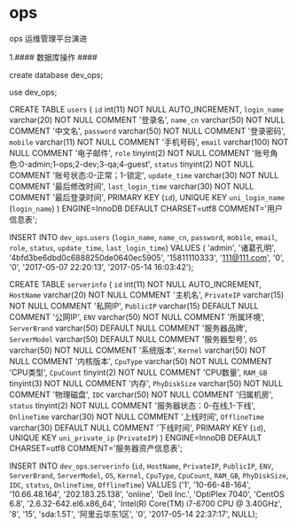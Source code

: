 # ops
ops 运维管理平台演进

1.#### 数据库操作 ####

create database dev_ops;

use dev_ops;

CREATE TABLE `users` (
  `id` int(11) NOT NULL AUTO_INCREMENT,
  `login_name` varchar(20) NOT NULL COMMENT '登录名',
  `name_cn` varchar(50) NOT NULL COMMENT '中文名',
  `password` varchar(50) NOT NULL COMMENT '登录密码',
  `mobile` varchar(11) NOT NULL COMMENT '手机号码',
  `email` varchar(100) NOT NULL COMMENT '电子邮件',
  `role` tinyint(2) NOT NULL COMMENT '账号角色:0-admin;1-ops;2-dev;3-qa;4-guest',
  `status` tinyint(2) NOT NULL COMMENT '账号状态:0-正常；1-锁定',
  `update_time` varchar(30) NOT NULL COMMENT '最后修改时间',
  `last_login_time` varchar(30) NOT NULL COMMENT '最后登录时间',
  PRIMARY KEY (`id`),
  UNIQUE KEY `uni_login_name` (`login_name`)
) ENGINE=InnoDB DEFAULT CHARSET=utf8 COMMENT='用户信息表';

INSERT INTO `dev_ops`.`users` (`login_name`, `name_cn`, `password`, `mobile`, `email`, `role`, `status`, `update_time`, `last_login_time`) VALUES ( 'admin', '诸葛孔明', '4bfd3be6dbd0c6888250de0640ec5905', '15811110333', '111@111.com', '0', '0', '2017-05-07 22:20:13', '2017-05-14 16:03:42');


CREATE TABLE `serverinfo` (
  `id` int(11) NOT NULL AUTO_INCREMENT,
  `HostName` varchar(20) NOT NULL COMMENT '主机名',
  `PrivateIP` varchar(15) NOT NULL COMMENT '私网IP',
  `PublicIP` varchar(15) DEFAULT NULL COMMENT '公网IP',
  `ENV` varchar(50) NOT NULL COMMENT '所属环境',
  `ServerBrand` varchar(50) DEFAULT NULL COMMENT '服务器品牌',
  `ServerModel` varchar(50) DEFAULT NULL COMMENT '服务器型号',
  `OS` varchar(50) NOT NULL COMMENT '系统版本',
  `Kernel` varchar(50) NOT NULL COMMENT '内核版本',
  `CpuType` varchar(50) NOT NULL COMMENT 'CPU类型',
  `CpuCount` tinyint(2) NOT NULL COMMENT 'CPU数量',
  `RAM_GB` tinyint(3) NOT NULL COMMENT '内存',
  `PhyDiskSize` varchar(50) NOT NULL COMMENT '物理磁盘',
  `IDC` varchar(50) NOT NULL COMMENT '归属机房',
  `status` tinyint(2) NOT NULL COMMENT '服务器状态：0-在线,1-下线',
  `OnlineTime` varchar(30) NOT NULL COMMENT '上线时间',
  `OfflineTime` varchar(30) DEFAULT NULL COMMENT '下线时间',
  PRIMARY KEY (`id`),
  UNIQUE KEY `uni_private_ip` (`PrivateIP`)
) ENGINE=InnoDB DEFAULT CHARSET=utf8 COMMENT='服务器资产信息表';

INSERT INTO `dev_ops`.`serverinfo` (`id`, `HostName`, `PrivateIP`, `PublicIP`, `ENV`, `ServerBrand`, `ServerModel`, `OS`, `Kernel`, `CpuType`, `CpuCount`, `RAM_GB`, `PhyDiskSize`, `IDC`, `status`, `OnlineTime`, `OfflineTime`) VALUES ('1', '10-66-48-164', '10.66.48.164', '202.183.25.138', 'online', 'Dell Inc.', 'OptiPlex 7040', 'CentOS 6.8', '2.6.32-642.el6.x86_64', 'Intel(R) Core(TM) i7-6700 CPU @ 3.40GHz', '8', '15', 'sda:1.5T', '阿里云华东1区', '0', '2017-05-14 22:37:17', NULL);


